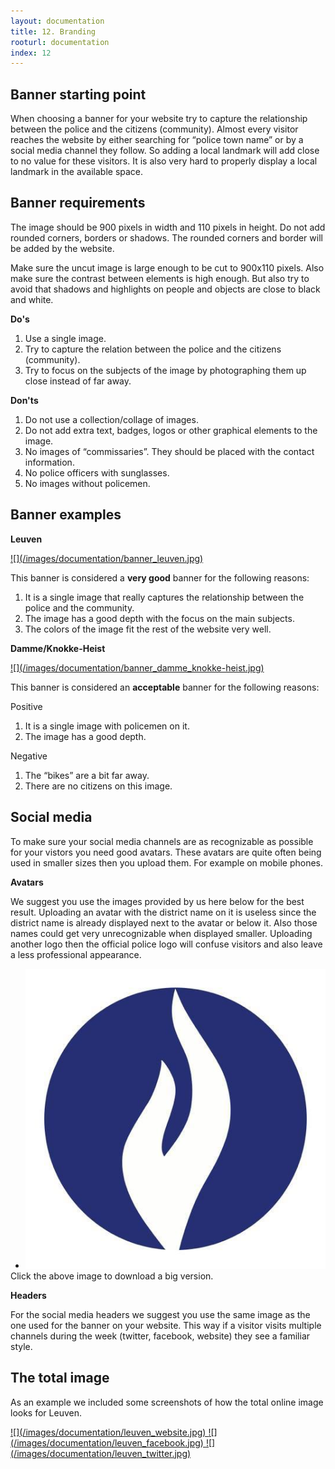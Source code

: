 ```yaml
---
layout: documentation
title: 12. Branding
rooturl: documentation
index: 12
---
```


## Banner starting point

When choosing a banner for your website try to capture the relationship between the police and the citizens (community). Almost every visitor reaches the website by either searching for “police town name” or by a social media channel they follow. So adding a local landmark will add close to no value for these visitors. It is also very hard to properly display a local landmark in the available space.

## Banner requirements

The image should be 900 pixels in width and 110 pixels in height. Do not add rounded corners, borders or shadows. The rounded corners and border will be added by the website.

Make sure the uncut image is large enough to be cut to 900x110 pixels. Also make sure the contrast between elements is high enough. But also try to avoid that shadows and highlights on people and objects are close to black and white.

**Do's**

1. Use a single image.
2. Try to capture the relation between the police and the citizens (community).
3. Try to focus on the subjects of the image by photographing them up close instead of far away.

**Don'ts**

1. Do not use a collection/collage of images.
2. Do not add extra text, badges, logos or other graphical elements to the image.
3. No images of “commissaries”. They should be placed with the contact information.
4. No police officers with sunglasses.
5. No images without policemen.

## Banner examples

**Leuven**

<a href="/images/documentation/banner_leuven.jpg" data-gallery="enabled">
![](/images/documentation/banner_leuven.jpg)
</a>

This banner is considered a **very good** banner for the following reasons:

1. It is a single image that really captures the relationship between the police and the community.
2. The image has a good depth with the focus on the main subjects.
3. The colors of the image fit the rest of the website very well.

**Damme/Knokke-Heist**

<a href="/images/documentation/banner_damme_knokke-heist.jpg" data-gallery="enabled">
![](/images/documentation/banner_damme_knokke-heist.jpg)
</a>

This banner is considered an **acceptable** banner for the following reasons:

Positive

1. It is a single image with policemen on it.
2. The image has a good depth.

Negative

1. The “bikes” are a bit far away.
2. There are no citizens on this image.

## Social media

To make sure your social media channels are as recognizable as possible for your vistors you need good avatars. These avatars are quite often being used in smaller sizes then you upload them. For example on mobile phones.

**Avatars**

We suggest you use the images provided by us here below for the best result. Uploading an avatar with the district name on it is useless since the district name is already displayed next to the avatar or below it. Also those names could get very unrecognizable when displayed smaller. Uploading another logo then the official police logo will confuse visitors and also leave a less professional appearance.

<ul class="gallery" style="margin:0;">
<li class="gallery__item">
<a class="thumbnail" href="/images/documentation/police_avatar.jpg">
<img src="/images/documentation/police_avatar.jpg" />
</a>
</li>
</ul>
Click the above image to download a big version.

**Headers**

For the social media headers we suggest you use the same image as the one used for the banner on your website. This way if a visitor visits multiple channels during the week (twitter, facebook, website) they see a familiar style.

## The total image

As an example we included some screenshots of how the total online image looks for Leuven.

<a href="/images/documentation/leuven_website.jpg" data-gallery="enabled">
![](/images/documentation/leuven_website.jpg)
</a>

<a href="/images/documentation/leuven_facebook.jpg" data-gallery="enabled">
![](/images/documentation/leuven_facebook.jpg)
</a>

<a href="/images/documentation/leuven_twitter.jpg" data-gallery="enabled">
![](/images/documentation/leuven_twitter.jpg)
</a>